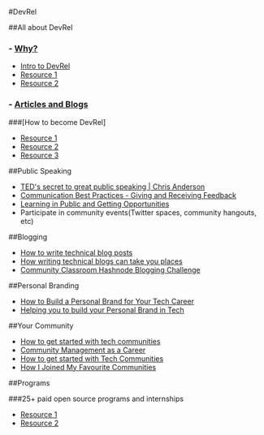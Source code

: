 #DevRel

##All about DevRel

### - [Why?](https://youtu.be/l7-mCU9Gskg)

- [Intro to DevRel](https://youtu.be/lZvf5Tm4nSo)
- [Resource 1](https://devrel.co/about/)
- [Resource 2](https://youtu.be/MKztZJODyxY)

### - [Articles and Blogs](https://www.commonroom.io/)

###[How to become DevRel]

- [Resource 1](https://youtu.be/_SSCZkSitlc)
- [Resource 2](https://youtu.be/iUZerHctTB8)
- [Resource 3](https://youtu.be/VbM-Ii2HLoA)


##Public Speaking

- [TED's secret to great public speaking | Chris Anderson](https://youtu.be/-FOCpMAww28)
- [Communication Best Practices - Giving and Receiving Feedback](https://youtu.be/mTsMaxkQ42I)
- [Learning in Public and Getting Opportunities](https://youtu.be/d8AJEXmOBnI)
- Participate in community events(Twitter spaces, community hangouts, etc)


##Blogging

- [How to write technical blog posts](https://youtu.be/YODPgBadj80)
- [How writing technical blogs can take you places](https://youtu.be/wA2gI8T-ebQ)
- [Community Classroom Hashnode Blogging Challenge](https://www.commclassroom.org/hashnode)


##Personal Branding

- [How to Build a Personal Brand for Your Tech Career](https://careerfoundry.com/en/blog/career-change/personal-branding/)
- [Helping you to build your Personal Brand in Tech](https://dev.to/vinzvinci/helping-you-to-build-your-personal-brand-in-tech-35df)


##Your Community

- [How to get started with tech communities](https://youtu.be/VkaO73B7vmE)
- [Community Management as a Career](https://youtu.be/bnEIt1MyhDY)
- [How to get started with Tech Communities](https://youtu.be/VYjWsDp1B6o)
- [How I Joined My Favourite Communities](https://youtu.be/x8kIZKUBYT0)


##Programs

###25+ paid open source programs and internships

- [Resource 1](https://blog.commclassroom.org/25-paid-open-source-programs-and-internships)
- [Resource 2](https://youtu.be/x4hsV_q_YQc)